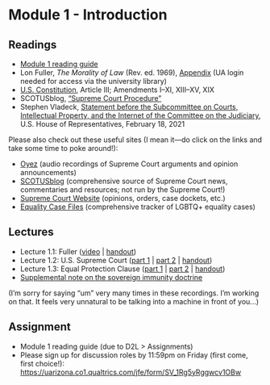 # Module 1 - Introduction

## Readings

- [Module 1 reading guide](https://github.com/dingherself/phil-324/raw/main/reading-guides/01-reading-guide.docx)
- Lon Fuller, *The Morality of Law* (Rev. ed. 1969), [Appendix](http://ezproxy.library.arizona.edu/login?url=https://www.jstor.org/stable/j.ctt1cc2mds.10) (UA login needed for access via the university library)
- [U.S. Constitution](https://www.govinfo.gov/content/pkg/CDOC-112hdoc129/pdf/CDOC-112hdoc129.pdf), Article III; Amendments I–XI, XIII–XV, XIX
- SCOTUSblog, [“Supreme Court Procedure”](https://www.scotusblog.com/reference/educational-resources/supreme-court-procedure/)
- Stephen Vladeck, [Statement before the Subcommittee on Courts, Intellectual Property, and the Internet of the Committee on the Judiciary](https://docs.house.gov/meetings/JU/JU03/20210218/111204/HHRG-117-JU03-Wstate-VladeckS-20210218-U1.pdf), U.S. House of Representatives, February 18, 2021

Please also check out these useful sites (I mean it—do click on the links and take some time to poke around!):

- [Oyez](https://www.oyez.org) (audio recordings of Supreme Court arguments and opinion announcements)
- [SCOTUSblog](https://www.scotusblog.com) (comprehensive source of Supreme Court news, commentaries and resources; not run by the Supreme Court!)
- [Supreme Court Website](https://www.supremecourt.gov) (opinions, orders, case dockets, etc.)
- [Equality Case Files](http://files.eqcf.org/recent-cases) (comprehensive tracker of LGBTQ+ equality cases)

## Lectures

- Lecture 1.1: Fuller ([video](https://youtu.be/fq7aK129dtg) \| [handout](https://github.com/dingherself/phil-324/blob/main/handouts/01-fuller.md))
- Lecture 1.2: U.S. Supreme Court ([part 1](https://youtu.be/-gyt15kZgCM) \| [part 2](https://youtu.be/p8bNxHOrj80) \| [handout](https://github.com/dingherself/phil-324/blob/main/handouts/01-supreme-court.md))
- Lecture 1.3: Equal Protection Clause ([part 1](https://youtu.be/nqbV0SmYqKM) \| [part 2](https://youtu.be/UX5MBOVz0JQ) \| [handout](https://github.com/dingherself/phil-324/blob/main/handouts/01-equal-protection-clause.md))
- [Supplemental note on the sovereign immunity doctrine](https://github.com/dingherself/phil-324/blob/main/handouts/01-sovereign-immunity.md)

(I’m sorry for saying “um” very many times in these recordings. I’m working on that. It feels very unnatural to be talking into a machine in front of you...)

## Assignment

- Module 1 reading guide (due to D2L > Assignments)
- Please sign up for discussion roles by 11:59pm on Friday (first come, first choice!): https://uarizona.co1.qualtrics.com/jfe/form/SV_1Rg5yRggwcv1OBw